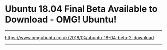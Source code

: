 # Ubuntu 18.04 Final Beta Available to Download - OMG! Ubuntu!

***

https://www.omgubuntu.co.uk/2018/04/ubuntu-18-04-beta-2-download

***


